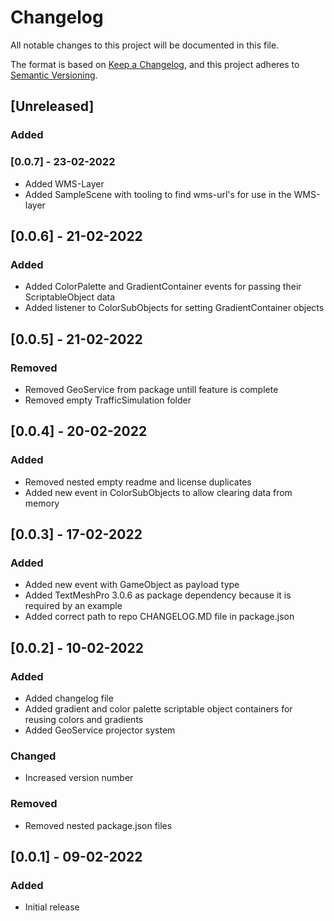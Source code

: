 # Changelog
All notable changes to this project will be documented in this file.

The format is based on [Keep a Changelog](https://keepachangelog.com/en/1.0.0/),
and this project adheres to [Semantic Versioning](https://semver.org/spec/v2.0.0.html).

## [Unreleased]

### Added

### [0.0.7] - 23-02-2022

- Added WMS-Layer
- Added SampleScene with tooling to find wms-url's for use in the WMS-layer

## [0.0.6] - 21-02-2022

### Added

- Added ColorPalette and GradientContainer events for passing their ScriptableObject data
- Added listener to ColorSubObjects for setting GradientContainer objects

## [0.0.5] - 21-02-2022

### Removed

- Removed GeoService from package untill feature is complete
- Removed empty TrafficSimulation folder

## [0.0.4] - 20-02-2022

### Added

- Removed nested empty readme and license duplicates
- Added new event in ColorSubObjects to allow clearing data from memory

## [0.0.3] - 17-02-2022

### Added

- Added new event with GameObject as payload type
- Added TextMeshPro 3.0.6 as package dependency because it is required by an example
- Added correct path to repo CHANGELOG.MD file in package.json

## [0.0.2] - 10-02-2022
### Added
- Added changelog file
- Added gradient and color palette scriptable object containers for reusing colors and gradients
- Added GeoService projector system

### Changed
- Increased version number

### Removed
- Removed nested package.json files

## [0.0.1] - 09-02-2022
### Added
- Initial release
